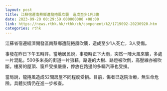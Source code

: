 ```yaml
---
layout: post
title: 江蘇宿遷南蔡鄉遭龍捲風吹襲　造成至少1死3傷
date: 2023-09-20 00:29:59.000000000 +08:00
link: https://news.rthk.hk/rthk/ch/component/k2/1719092-20230920.htm
categories: rthk
---
```


江蘇省宿遷經濟開發區南蔡鄉遭龍捲風吹襲，造成至少1人死亡，3人受傷。

事發在昨日下午五時許。當地居民說，事發時正下大雨，突然一陣大風來襲，多處一片混亂。500多米長的街道一片狼藉，路邊的大樹、路燈被吹倒，高壓線亦被吹斷。樓房的屋頂、窗戶受損嚴重，停放在路邊的多輛汽車也受損。

當局說，龍捲風造成52間房屋不同程度受損。目前，傷者已送院治療，無生命危險。具體災情仍在進一步核查。
